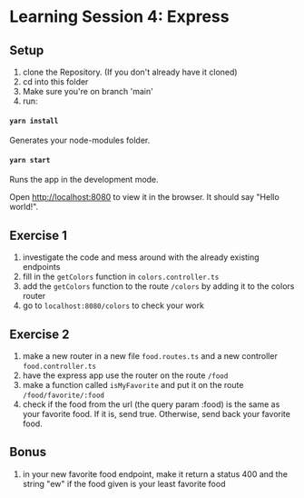 # Learning Session 4: Express

## Setup

1. clone the Repository. (If you don't already have it cloned)
2. cd into this folder
3. Make sure you're on branch 'main'
4. run:

#### `yarn install`

Generates your node-modules folder.

#### `yarn start`

Runs the app in the development mode.

Open [http://localhost:8080](http://localhost:8080) to view it in the browser. It should say "Hello world!".

## Exercise 1

1. investigate the code and mess around with the already existing endpoints
2. fill in the `getColors` function in `colors.controller.ts`
3. add the `getColors` function to the route `/colors` by adding it to the colors router
4. go to `localhost:8080/colors` to check your work

## Exercise 2

1. make a new router in a new file `food.routes.ts` and a new controller `food.controller.ts`
2. have the express app use the router on the route `/food`
3. make a function called `isMyFavorite` and put it on the route `/food/favorite/:food`
4. check if the food from the url (the query param :food) is the same as your favorite food. If it is, send true. Otherwise, send back your favorite food.

## Bonus

1. in your new favorite food endpoint, make it return a status 400 and the string "ew" if the food given is your least favorite food

